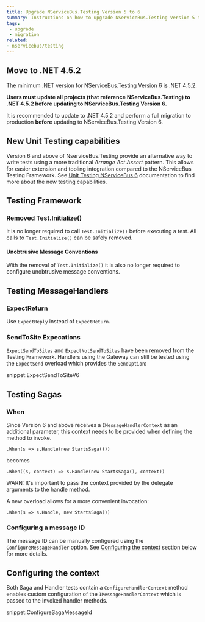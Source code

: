 ```yaml
---
title: Upgrade NServiceBus.Testing Version 5 to 6
summary: Instructions on how to upgrade NServiceBus.Testing Version 5 to 6.
tags:
 - upgrade
 - migration
related:
- nservicebus/testing
---
```



## Move to .NET 4.5.2

The minimum .NET version for NServiceBus.Testing Version 6 is .NET 4.5.2.

**Users must update all projects (that reference NServiceBus.Testing) to .NET 4.5.2 before updating to NServiceBus.Testing Version 6.**

It is recommended to update to .NET 4.5.2 and perform a full migration to production **before** updating to NServiceBus.Testing Version 6.


## New Unit Testing capabilities

Version 6 and above of NserviceBus.Testing provide an alternative way to write tests using a more traditional *Arrange Act Assert* pattern. This allows for easier extension and tooling integration compared to the NServiceBus Testing Framework. See [Unit Testing NServiceBus 6](/samples/unit-testing) documentation to find more about the new testing capabilities.


## Testing Framework


### Removed Test.Initialize()

It is no longer required to call `Test.Initialize()` before executing a test. All calls to `Test.Initialize()` can be safely removed.


#### Unobtrusive Message Conventions

With the removal of `Test.Initialize()` it is also no longer required to configure unobtrusive message conventions.


## Testing MessageHandlers


### ExpectReturn

Use `ExpectReply` instead of `ExpectReturn`.


### SendToSite Expecations

`ExpectSendToSites` and `ExpectNotSendToSites` have been removed from the Testing Framework. Handlers using the Gateway can still be tested using the `ExpectSend` overload which provides the `SendOption`:

snippet:ExpectSendToSiteV6


## Testing Sagas


### When

Since Version 6 and above receives a `IMessageHandlerContext` as an additional parameter, this context needs to be provided when defining the method to invoke.

`.When(s => s.Handle(new StartsSaga()))`

becomes

`.When((s, context) => s.Handle(new StartsSaga(), context))`

WARN: It's important to pass the context provided by the delegate arguments to the handle method.

A new overload allows for a more convenient invocation:

`.When(s => s.Handle, new StartsSaga())`


### Configuring a message ID

The message ID can be manually configured using the `ConfigureMessageHandler` option. See [Configuring the context](#configuring-the-context) section below for more details.


## Configuring the context

Both Saga and Handler tests contain a `ConfigureHandlerContext` method enables custom configuration of the `IMessageHandlerContext` which is passed to the invoked handler methods.

snippet:ConfigureSagaMessageId

